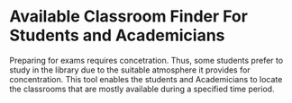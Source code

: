 # Available Classroom Finder For Students and Academicians
Preparing for exams requires concetration. Thus, some students prefer to study in the library due to the suitable atmosphere it provides for concentration. This tool enables the students and Academicians to locate the classrooms that are mostly available during a specified time period.